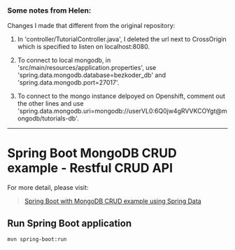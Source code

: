 ### Some notes from Helen:

Changes I made that different from the original repository:

1. In 'controller/TutorialController.java', I deleted the url next to CrossOrigin which is specified to listen on localhost:8080.

1. To connect to local mongodb, in 'src/main/resources/application.properties', use 'spring.data.mongodb.database=bezkoder_db' and 'spring.data.mongodb.port=27017'.

1. To connect to the mongo instance delpoyed on Openshift, comment out the other lines and use 'spring.data.mongodb.uri=mongodb://userVL0:6Q0jw4gRVVKCOYgt@mongodb/tutorials-db'.

---

# Spring Boot MongoDB CRUD example - Restful CRUD API

For more detail, please visit:
> [Spring Boot with MongoDB CRUD example using Spring Data](https://bezkoder.com/spring-boot-mongodb-crud/)

## Run Spring Boot application
```
mvn spring-boot:run
```
